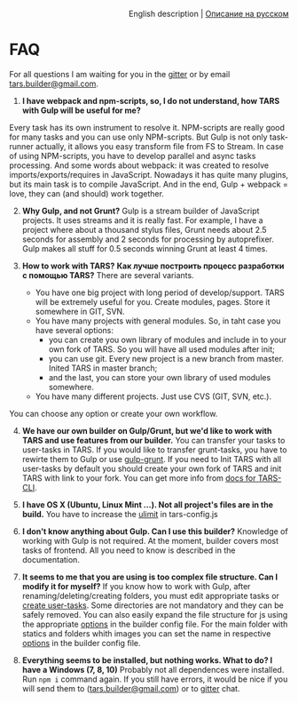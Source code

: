 <p align="right">
English description | <a href="../ru/faq.md">Описание на русском</a>
</p>

# FAQ

For all questions I am waiting for you in the [gitter](https://gitter.im/tars/tars?utm_source=badge&utm_medium=badge&utm_campaign=pr-badge) or by email [tars.builder@gmail.com](mailto:tars.builder@gmail.com).

1. **I have webpack and npm-scripts, so, I do not understand, how TARS with Gulp will be useful for me?**

Every task has its own instrument to resolve it. NPM-scripts are really good for many tasks and you can use only NPM-scripts. But Gulp is not only task-runner actually, it allows you easy transform file from FS to Stream. In case of using NPM-scripts, you have to develop parallel and async tasks processing.
And some words about webpack: it was created to resolve imports/exports/requires in JavaScript. Nowadays it has quite many plugins, but its main task is to compile JavaScript.
And in the end, Gulp + webpack = love, they can (and should) work together.

2. **Why Gulp, and not Grunt?**
Gulp is a stream builder of JavaScript projects. It uses streams and it is really fast. For example, I have a project where about a thousand stylus files, Grunt needs about 2.5 seconds for assembly and 2 seconds for processing by autoprefixer. Gulp makes all stuff for 0.5 seconds winning Grunt at least 4 times.

3. **How to work with TARS?**
**Как лучше построить процесс разработки с помощью TARS?**
There are several variants.
    * You have one big project with long period of develop/support. TARS will be extremely useful for you. Create modules, pages. Store it somewhere in GIT, SVN.
    * You have many projects with general modules. So, in taht case you have several options:
        - you can create you own library of modules and include in to your own fork of TARS. So you will have all used modules after init;
        - you can use git. Every new project is a new branch from master. Inited TARS in master branch;
        - and the last, you can store your own library of used modules somewhere.
    * You have many different projects. Just use CVS (GIT, SVN, etc.).

You can choose any option or create your own workflow.

4. **We have our own builder on Gulp/Grunt, but we'd like to work with TARS and use features from our builder.**
You can transfer your tasks to user-tasks in TARS. If you would like to transfer grunt-tasks, you have to rewirte them to Gulp or use [gulp-grunt](https://www.npmjs.com/package/gulp-grunt). 
If you need to Init TARS with all user-tasks by default you should create your own fork of TARS and init TARS with link to your fork. You can get more info from [docs for TARS-CLI](https://github.com/tars/tars-cli/blob/master/docs/en/commands.md#tars-init).

5. **I have OS X (Ubuntu, Linux Mint …). Not all project's files are in the build.**
You have to increase the [ulimit](options.md#ulimit) in tars-config.js

6. **I don't know anything about Gulp. Can I use this builder?**
Knowledge of working with Gulp is not required. At the moment, builder covers most tasks of frontend. All you need to know is described in the documentation.

7. **It seems to me that you are using is too complex file structure. Can I modify it for myself?**
If you know how to work with Gulp, after renaming/deleting/creating folders, you must edit appropriate tasks or [create user-tasks](tasks.md). Some directories are not mandatory and they can be safely removed.
You can also easily expand the file structure for js using the appropriate [options](options.md#jspathstoconcatbeforemodulesjs-%D0%B8-jspathstoconcataftermodulesjs) in the builder config file.
For the main folder with statics and folders whith images you can set the name in respective [options](options.md#fs) in the builder config file.

8. **Everything seems to be installed, but nothing works. What to do? I have a Windows (7, 8, 10)**
Probably not all dependences were installed. Run `npm i` command again. 
If you still have errors, it would be nice if you will send them to ([tars.builder@gmail.com](mailto:tars.builder@gmail.com)) or to [gitter](https://gitter.im/tars/tars?utm_source=badge&utm_medium=badge&utm_campaign=pr-badge) chat.
